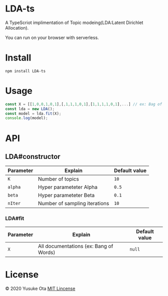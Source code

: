 # LDA-ts
A TypeScriot implimentation of Topic modeing(LDA:Latent Dirichlet Allocation).

You can run on your browser with serverless.

# Install

```
npm install LDA-ts
```

# Usage
``` typescript
const X = [[1,0,0,1,0,1],[,1,1,1,0,1],[1,1,1,1,0,1],...] // ex: Bag of words
const lda = new LDA();
const model = lda.fit(X);
console.log(model);
```

# API
## LDA#constructor

|  Parameter  |  Explain  | Default value |
| ---- | ---- | ---- |
|  `K`  |  Number of topics  | `10` |
|  `alpha`  |  Hyper parameteter Alpha  | `0.5` |
|  `beta`  |  Hyper parameteter Beta  | `0.1` |
|  `nIter`  |  Number of sampling iterations  | `10` |

### LDA#fit

|  Parameter  |  Explain  | Default value |
| ---- | ---- | ---- | 
|  `X`  |  All documentations (ex: Bang of Words)  | `null` |

# License
© 2020 Yusuke Ota [MIT Lincense]()
